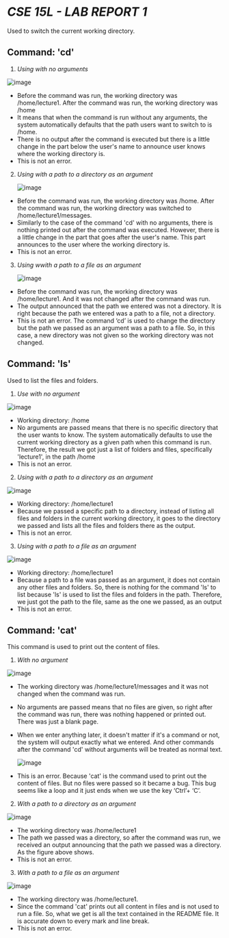 **_CSE 15L - LAB REPORT 1_**
======================

Used to switch the current working directory.

Command: 'cd'
------------
1) _Using with no arguments_

  ![image](https://github.com/maynhile13105/cse15l-lab-reports/assets/146885739/72b49eb7-b0bc-4ad1-9b60-fdffe1658fe4)
- Before the command was run, the working directory was /home/lecture1. After the command was run, the working directory  was /home
- It means that when the command is run without any arguments, the system automatically defaults that the path users want to switch to is /home.
- There is no output after the command is executed but there is a little change in the part below the user's name to announce user knows where the working directory is.
- This is not an error.

2) _Using with a path to a directory as an argument_
   
   ![image](https://github.com/maynhile13105/cse15l-lab-reports/assets/146885739/b9c04828-aebf-44cd-9708-9d567998a03a)
- Before the command was run, the working directory was /home. After the command was run, the working directory was switched to /home/lecture1/messages.
- Similarly to the case of the command 'cd' with no arguments, there is nothing printed out after the command was executed. However, there is a little change in the part that goes after the user's name. 
This part announces to the user where the working directory is.
- This is not an error.

3) _Using wwith a path to a file as an argument_

   ![image](https://github.com/maynhile13105/cse15l-lab-reports/assets/146885739/a8398b21-fd6c-4955-94d3-2456a1d04a52)
   
- Before the command was run, the working directory was /home/lecture1. And it was not changed after the command was run.
- The output announced that the path we entered was not a directory. It is right because the path we entered was a path to a file, not a directory.
- This is not an error. The command ‘cd’ is used to change the directory but the path we passed as an argument was a path to a file. 
So, in this case, a new directory was not given so the working directory was not changed.


Command: 'ls'
-------------

Used to list the files and folders.

1) _Use with no argument_

![image](https://github.com/maynhile13105/cse15l-lab-reports/assets/146885739/3eee7049-9415-49db-85be-32116eb26457)
- Working directory: /home
- No arguments are passed means that there is no specific directory that the user wants to know. The system automatically defaults to use the current working directory as a given path when this command is run. Therefore, the result we got just a list of folders and files, specifically 'lecture1', in the path /home 
- This is not an error.
  
2) _Using with a path to a directory as an argument_

![image](https://github.com/maynhile13105/cse15l-lab-reports/assets/146885739/4ae1ae42-d0c3-473e-9937-948ed9c1976b)
- Working directory: /home/lecture1
- Because we passed a specific path to a directory, instead of listing all files and folders in the current working directory, it goes to the directory we passed and lists all the files and folders there as the output.
- This is not an error.

3) _Using with a path to a file as an argument_

![image](https://github.com/maynhile13105/cse15l-lab-reports/assets/146885739/1ea70574-de92-4363-be9e-0e6e558f5398)
- Working directory: /home/lecture1
- Because a path to a file was passed as an argument, it does not contain any other files and folders. So, there is nothing for the command 'ls' to list because 'ls' is used to list the files and folders in the path. Therefore, we just got the path to the file, same as the one we passed, as an output
- This is not an error.

Command: 'cat'
-------------
This command is used to print out the content of files. 
1) _With no argument_

  ![image](https://github.com/maynhile13105/cse15l-lab-reports/assets/146885739/1b737300-e61c-4276-ada4-a218038487e0)

- The working directory was /home/lecture1/messages and it was not changed when the command was run.
- No arguments are passed means that no files are given, so right after the command was run, there was nothing happened or printed out. There was just a blank page.
- When we enter anything later, it doesn't matter if it's a command or not, the system will output exactly what we entered. And other commands after the command 'cd' without arguments will be treated as normal text.
  
  ![image](https://github.com/maynhile13105/cse15l-lab-reports/assets/146885739/513434ed-fa62-408d-8495-3c7a671ee7f6)
- This is an error. Because 'cat' is the command used to print out the content of files. But no files were passed so it became a bug. This bug seems like a loop and it just ends when we use the key ‘Ctrl’+ ‘C’.

2) _With a path to a directory as an argument_

  ![image](https://github.com/maynhile13105/cse15l-lab-reports/assets/146885739/83995680-6e3b-4174-a019-40137ab2fcac)
- The working directory was /home/lecture1
- The path we passed was a directory, so after the command was run, we received an output announcing that the path we passed was a directory. As the figure above shows.
- This is not an error. 

3) _With a path to a file as an argument_

  ![image](https://github.com/maynhile13105/cse15l-lab-reports/assets/146885739/48ffbe71-ed9c-4638-8494-7dce6ce7d877)
- The working directory was /home/lecture1.
- Since the command 'cat' prints out all content in files and is not used to run a file. So, what we get is all the text contained in the README file. It is accurate down to every mark and line break. 
- This is not an error.
     




